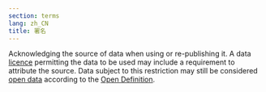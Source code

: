 ```yaml
---
section: terms
lang: zh_CN
title: 署名
---
```

Acknowledging the source of data when using or re-publishing it. A data [licence](/glossary/en/terms/licence/) permitting the data to be used may include a requirement to attribute the source. Data subject to this restriction may still be considered [open data](/glossary/en/terms/open-data/) according to the [Open Definition](/glossary/en/terms/open-definition/).
